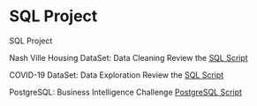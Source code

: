 # SQL Project
SQL Project

Nash Ville Housing DataSet: Data Cleaning
Review the [SQL Script](https://github.com/surabhichandran/SQL-Project/edit/main/Data-Cleaning_SQL.sql)

COVID-19 DataSet: Data Exploration
Review the [SQL Script](https://github.com/surabhichandran/SQL-Project/edit/main/Data-Exploration_SQL.sql)

PostgreSQL: 
Business Intelligence Challenge [PostgreSQL Script](https://github.com/surabhichandran/SQL-Project/blob/main/BI-Challange-PostgreSQL)
